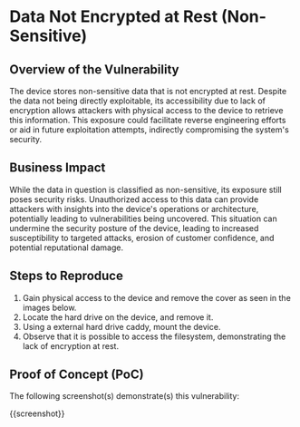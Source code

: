 # Data Not Encrypted at Rest (Non-Sensitive)

## Overview of the Vulnerability

The device stores non-sensitive data that is not encrypted at rest. Despite the data not being directly exploitable, its accessibility due to lack of encryption allows attackers with physical access to the device to retrieve this information. This exposure could facilitate reverse engineering efforts or aid in future exploitation attempts, indirectly compromising the system's security.

## Business Impact

While the data in question is classified as non-sensitive, its exposure still poses security risks. Unauthorized access to this data can provide attackers with insights into the device's operations or architecture, potentially leading to vulnerabilities being uncovered. This situation can undermine the security posture of the device, leading to increased susceptibility to targeted attacks, erosion of customer confidence, and potential reputational damage.

## Steps to Reproduce

1. Gain physical access to the device and remove the cover as seen in the images below.
1. Locate the hard drive on the device, and remove it.
1. Using a external hard drive caddy, mount the device.
1. Observe that it is possible to access the filesystem, demonstrating the lack of encryption at rest.

## Proof of Concept (PoC)

The following screenshot(s) demonstrate(s) this vulnerability:

{{screenshot}}
